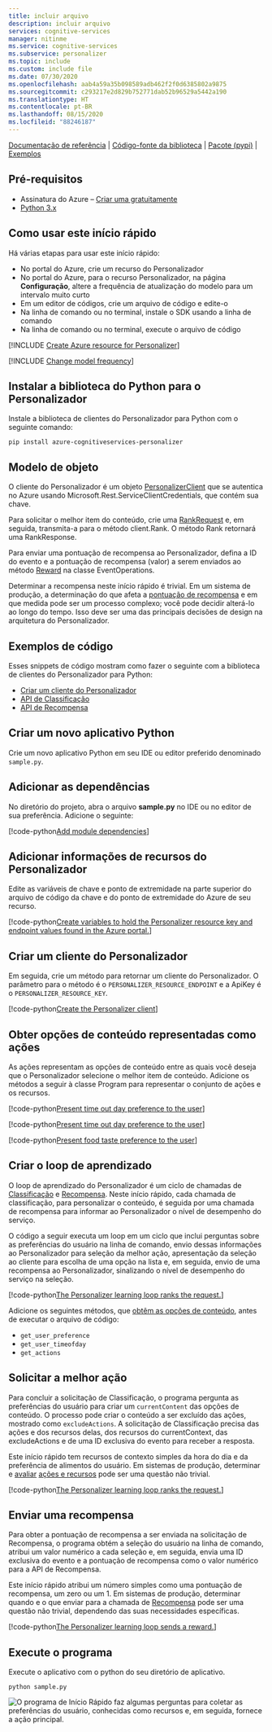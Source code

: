```yaml
---
title: incluir arquivo
description: incluir arquivo
services: cognitive-services
manager: nitinme
ms.service: cognitive-services
ms.subservice: personalizer
ms.topic: include
ms.custom: include file
ms.date: 07/30/2020
ms.openlocfilehash: aab4a59a35b098589adb462f2f0d6385802a9875
ms.sourcegitcommit: c293217e2d829b752771dab52b96529a5442a190
ms.translationtype: HT
ms.contentlocale: pt-BR
ms.lasthandoff: 08/15/2020
ms.locfileid: "88246187"
---
```

[Documentação de referência](https://docs.microsoft.com/python/api/azure-cognitiveservices-personalizer/azure.cognitiveservices.personalizer?view=azure-python) | [Código-fonte da biblioteca](https://github.com/Azure/azure-sdk-for-python/tree/master/sdk/cognitiveservices/azure-cognitiveservices-personalizer) | [Pacote (pypi)](https://pypi.org/project/azure-cognitiveservices-personalizer/) | [Exemplos](https://github.com/Azure-Samples/cognitive-services-quickstart-code/tree/master/python/Personalizer)

## <a name="prerequisites"></a>Pré-requisitos

* Assinatura do Azure – [Criar uma gratuitamente](https://azure.microsoft.com/free/cognitive-services)
* [Python 3.x](https://www.python.org/)

## <a name="using-this-quickstart"></a>Como usar este início rápido


Há várias etapas para usar este início rápido:

* No portal do Azure, crie um recurso do Personalizador
* No portal do Azure, para o recurso Personalizador, na página **Configuração**, altere a frequência de atualização do modelo para um intervalo muito curto
* Em um editor de códigos, crie um arquivo de código e edite-o
* Na linha de comando ou no terminal, instale o SDK usando a linha de comando
* Na linha de comando ou no terminal, execute o arquivo de código

[!INCLUDE [Create Azure resource for Personalizer](create-personalizer-resource.md)]

[!INCLUDE [Change model frequency](change-model-frequency.md)]

## <a name="install-the-python-library-for-personalizer"></a>Instalar a biblioteca do Python para o Personalizador

Instale a biblioteca de clientes do Personalizador para Python com o seguinte comando:

```console
pip install azure-cognitiveservices-personalizer
```

## <a name="object-model"></a>Modelo de objeto

O cliente do Personalizador é um objeto [PersonalizerClient](https://docs.microsoft.com/python/api/azure-cognitiveservices-personalizer/azure.cognitiveservices.personalizer.personalizer_client.personalizerclient?view=azure-python) que se autentica no Azure usando Microsoft.Rest.ServiceClientCredentials, que contém sua chave.

Para solicitar o melhor item do conteúdo, crie uma [RankRequest](https://docs.microsoft.com/python/api/azure-cognitiveservices-personalizer/azure.cognitiveservices.personalizer.models.rankrequest?view=azure-python) e, em seguida, transmita-a para o método client.Rank. O método Rank retornará uma RankResponse.

Para enviar uma pontuação de recompensa ao Personalizador, defina a ID do evento e a pontuação de recompensa (valor) a serem enviados ao método [Reward](https://docs.microsoft.com/python/api/azure-cognitiveservices-personalizer/azure.cognitiveservices.personalizer.operations.events_operations.eventsoperations?view=azure-python#reward-event-id--value--custom-headers-none--raw-false----operation-config-) na classe EventOperations.

Determinar a recompensa neste início rápido é trivial. Em um sistema de produção, a determinação do que afeta a [pontuação de recompensa](../concept-rewards.md) e em que medida pode ser um processo complexo; você pode decidir alterá-lo ao longo do tempo. Isso deve ser uma das principais decisões de design na arquitetura do Personalizador.

## <a name="code-examples"></a>Exemplos de código

Esses snippets de código mostram como fazer o seguinte com a biblioteca de clientes do Personalizador para Python:

* [Criar um cliente do Personalizador](#create-a-personalizer-client)
* [API de Classificação](#request-the-best-action)
* [API de Recompensa](#send-a-reward)

## <a name="create-a-new-python-application"></a>Criar um novo aplicativo Python

Crie um novo aplicativo Python em seu IDE ou editor preferido denominado `sample.py`.

## <a name="add-the-dependencies"></a>Adicionar as dependências

No diretório do projeto, abra o arquivo **sample.py** no IDE ou no editor de sua preferência. Adicione o seguinte:

[!code-python[Add module dependencies](~/cognitive-services-quickstart-code/python/Personalizer/sample.py?name=Dependencies)]

## <a name="add-personalizer-resource-information"></a>Adicionar informações de recursos do Personalizador

Edite as variáveis de chave e ponto de extremidade na parte superior do arquivo de código da chave e do ponto de extremidade do Azure de seu recurso. 

[!code-python[Create variables to hold the Personalizer resource key and endpoint values found in the Azure portal.](~/cognitive-services-quickstart-code/python/Personalizer/sample.py?name=AuthorizationVariables)]

## <a name="create-a-personalizer-client"></a>Criar um cliente do Personalizador

Em seguida, crie um método para retornar um cliente do Personalizador. O parâmetro para o método é o `PERSONALIZER_RESOURCE_ENDPOINT` e a ApiKey é o `PERSONALIZER_RESOURCE_KEY`.

[!code-python[Create the Personalizer client](~/cognitive-services-quickstart-code/python/Personalizer/sample.py?name=Client)]

## <a name="get-content-choices-represented-as-actions"></a>Obter opções de conteúdo representadas como ações

As ações representam as opções de conteúdo entre as quais você deseja que o Personalizador selecione o melhor item de conteúdo. Adicione os métodos a seguir à classe Program para representar o conjunto de ações e os recursos.

[!code-python[Present time out day preference to the user](~/cognitive-services-quickstart-code/python/Personalizer/sample.py?name=getActions)]

[!code-python[Present time out day preference to the user](~/cognitive-services-quickstart-code/python/Personalizer/sample.py?name=createUserFeatureTimeOfDay)]

[!code-python[Present food taste preference to the user](~/cognitive-services-quickstart-code/python/Personalizer/sample.py?name=createUserFeatureTastePreference)]

## <a name="create-the-learning-loop"></a>Criar o loop de aprendizado

O loop de aprendizado do Personalizador é um ciclo de chamadas de [Classificação](#request-the-best-action) e [Recompensa](#send-a-reward). Neste início rápido, cada chamada de classificação, para personalizar o conteúdo, é seguida por uma chamada de recompensa para informar ao Personalizador o nível de desempenho do serviço.

O código a seguir executa um loop em um ciclo que inclui perguntas sobre as preferências do usuário na linha de comando, envio dessas informações ao Personalizador para seleção da melhor ação, apresentação da seleção ao cliente para escolha de uma opção na lista e, em seguida, envio de uma recompensa ao Personalizador, sinalizando o nível de desempenho do serviço na seleção.

[!code-python[The Personalizer learning loop ranks the request.](~/cognitive-services-quickstart-code/python/Personalizer/sample.py?name=mainLoop&highlight=9,10,29)]

Adicione os seguintes métodos, que [obtêm as opções de conteúdo](#get-content-choices-represented-as-actions), antes de executar o arquivo de código:

* `get_user_preference`
* `get_user_timeofday`
* `get_actions`

## <a name="request-the-best-action"></a>Solicitar a melhor ação


Para concluir a solicitação de Classificação, o programa pergunta as preferências do usuário para criar um `currentContent` das opções de conteúdo. O processo pode criar o conteúdo a ser excluído das ações, mostrado como `excludeActions`. A solicitação de Classificação precisa das ações e dos recursos delas, dos recursos do currentContext, das excludeActions e de uma ID exclusiva do evento para receber a resposta.

Este início rápido tem recursos de contexto simples da hora do dia e da preferência de alimentos do usuário. Em sistemas de produção, determinar e [avaliar](../concept-feature-evaluation.md) [ações e recursos](../concepts-features.md) pode ser uma questão não trivial.

[!code-python[The Personalizer learning loop ranks the request.](~/cognitive-services-quickstart-code/python/Personalizer/sample.py?name=rank)]

## <a name="send-a-reward"></a>Enviar uma recompensa


Para obter a pontuação de recompensa a ser enviada na solicitação de Recompensa, o programa obtém a seleção do usuário na linha de comando, atribui um valor numérico a cada seleção e, em seguida, envia uma ID exclusiva do evento e a pontuação de recompensa como o valor numérico para a API de Recompensa.

Este início rápido atribui um número simples como uma pontuação de recompensa, um zero ou um 1. Em sistemas de produção, determinar quando e o que enviar para a chamada de [Recompensa](../concept-rewards.md) pode ser uma questão não trivial, dependendo das suas necessidades específicas.

[!code-python[The Personalizer learning loop sends a reward.](~/cognitive-services-quickstart-code/python/Personalizer/sample.py?name=reward&highlight=9)]

## <a name="run-the-program"></a>Execute o programa

Execute o aplicativo com o python do seu diretório de aplicativo.

```console
python sample.py
```

![O programa de Início Rápido faz algumas perguntas para coletar as preferências do usuário, conhecidas como recursos e, em seguida, fornece a ação principal.](../media/csharp-quickstart-commandline-feedback-loop/quickstart-program-feedback-loop-example.png)